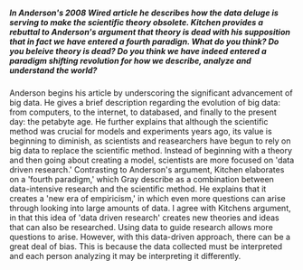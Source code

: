 ##### In Anderson's 2008 Wired article he describes how the data deluge is serving to make the scientific theory obsolete. Kitchen provides a rebuttal to Anderson's argument that theory is dead with his supposition that in fact we have entered a fourth paradign. What do you think? Do you beleive theory is dead? Do you think we have indeed entered a paradigm shifting revolution for how we describe, analyze and understand the world?

Anderson begins his article by underscoring the significant advancement of big data. He gives a brief description regarding the evolution of big data: from computers, to the internet, to databased, and finally to the present day: the petabyte age. He further explains that although the scientific method was crucial for models and experiments years ago, its value is beginning to diminish, as scientists and reasearchers have begun to rely on big data to replace the scientific method. Instead of beginning with a theory and then going about creating a model, scientists are more focused on 'data driven research.' Contrasting to Anderson's argument, Kitchen elaborates on a 'fourth paradigm,' which Gray describe as a combination between data-intensive research and the scientific method. He explains that it creates a 'new era of empiricism,' in which even more questions can arise through looking into large amounts of data. I agree with Kitchens argument, in that this idea of 'data driven research' creates new theories and ideas that can also be researched. Using data to guide research allows more questions to arise. However, with this data-driven approach, there can be a great deal of bias. This is because the data collected must be interpreted and each person analyzing it may be interpreting it differently. 
